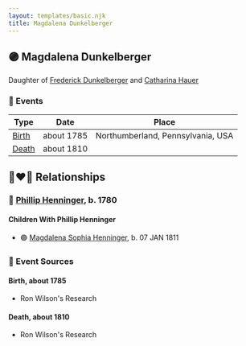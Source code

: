 ```yaml
---
layout: templates/basic.njk
title: Magdalena Dunkelberger
---
```

## 🟣 Magdalena Dunkelberger

Daughter of [Frederick Dunkelberger](/people/2/29307544) and [Catharina Hauer](/people/7/70737648)

### 📆 Events

Type | Date | Place
------ | ------ | ------
[Birth](#event-event-3) | about 1785 | Northumberland, Pennsylvania, USA
[Death](#event-event-4) | about 1810 |

## 👩‍❤️‍👨 Relationships

### 🔵 [Phillip Henninger](/people/6/69475448), b. 1780

#### Children With Phillip Henninger
* 🟣 [Magdalena Sophia Henninger](/people/6/64241610), b. 07 JAN 1811
### 📰 Event Sources

#### <a id="event-event-3"></a> Birth, about 1785
* Ron Wilson's Research

#### <a id="event-event-4"></a> Death, about 1810
* Ron Wilson's Research